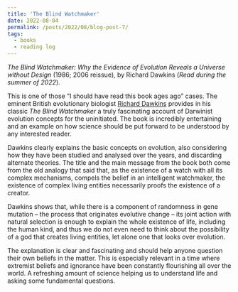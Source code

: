 ```yaml
---
title: 'The Blind Watchmaker'
date: 2022-08-04
permalink: /posts/2022/08/blog-post-7/
tags:
  - books
  - reading log
---
```


_The Blind Watchmaker: Why the Evidence of Evolution Reveals a Universe without Design_ (1986; 2006 reissue), by Richard Dawkins (*Read during the summer of 2022*).

This is one of those “I should have read this book ages ago” cases. The eminent British evolutionary biologist [Richard Dawkins](https://en.wikipedia.org/wiki/Richard_Dawkins) provides in his classic _The Blind Watchmaker_ a truly fascinating account of Darwinist evolution concepts for the uninitiated. The book is incredibly entertaining and an example on how science should be put forward to be understood by any interested reader.

Dawkins clearly explains the basic concepts on evolution, also considering how they have been studied and analysed over the years, and discarding alternate theories. The title and the main message from the book both come from the old analogy that said that, as the existence of a watch with all its complex mechanisms, compels the belief in an intelligent watchmaker, the existence of complex living entities necessarily proofs the existence of a creator.

Dawkins shows that, while there is a component of randomness in gene mutation – the process that originates evolutive change – its joint action with natural selection is enough to explain the whole existence of life, including the human kind, and thus we do not even need to think about the possibility of a god that creates living entities, let alone one that looks over evolution.

The explanation is clear and fascinating and should help anyone question their own beliefs in the matter. This is especially relevant in a time where extremist beliefs and ignorance have been constantly flourishing all over the world. A refreshing amount of science helping us to understand life and asking some fundamental questions.